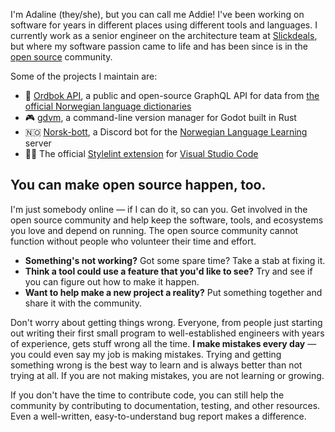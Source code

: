 I'm Adaline (they/she), but you can call me Addie! I've been working on software for years in different places using different tools and languages. I currently work as a senior engineer on the architecture team at [Slickdeals](https://slickdeals.net/), but where my software passion came to life and has been since is in the [open source](https://opensource.org/faq#basics-of-open-source) community.

Some of the projects I maintain are:

- 📖 [Ordbok API](https://ordbokapi.org), a public and open-source GraphQL API for data from [the official Norwegian language dictionaries](https://ordbokene.no)
- 🎮 [gdvm](https://gdvm.io), a command-line version manager for Godot built in Rust
- 🇳🇴 [Norsk-bott](https://github.com/NLLCommunity/discord-norsk-bott), a Discord bot for the [Norwegian Language Learning](https://discord.gg/norwegian) server
- 🤵🏼 The official [Stylelint extension](https://github.com/stylelint/vscode-stylelint) for [Visual Studio Code](https://code.visualstudio.com/)

## You can make open source happen, too.

I'm just somebody online — if I can do it, so can you. Get involved in the open source community and help keep the software, tools, and ecosystems you love and depend on running. The open source community cannot function without people who volunteer their time and effort.

- **Something's not working?** Got some spare time? Take a stab at fixing it.
- **Think a tool could use a feature that you'd like to see?** Try and see if you can figure out how to make it happen.
- **Want to help make a new project a reality?** Put something together and share it with the community.

Don't worry about getting things wrong. Everyone, from people just starting out writing their first small program to well-established engineers with years of experience, gets stuff wrong all the time. **I make mistakes every day** — you could even say my job is making mistakes. Trying and getting something wrong is the best way to learn and is always better than not trying at all. If you are not making mistakes, you are not learning or growing.

If you don't have the time to contribute code, you can still help the community by contributing to documentation, testing, and other resources. Even a well-written, easy-to-understand bug report makes a difference.
